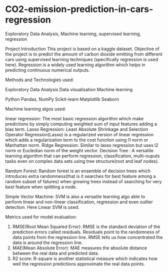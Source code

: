 # CO2-emission-prediction-in-cars-regression
Exploratory Data Analysis, Machine learning, supervised learning, regression

Project Introduction
  This project is based on a kaggle dataset. Objective of the project is to predict the amount of carbon dioxide emitting from different cars using supervised learning techniques (specifically regression is used here). Regression is a widely used learning algorithm which helps in predicting continuous numerical outputs.
  
Methods and Technologies used:
 
 Exploratory Data Analysis
 Data visualisation
 Machine learning
 
 Python
 Pandas, NumPy
 Scikit-learn
 Matplotlib
 Seaborn
 
Machine learning algos used:

linear regression:
   The most basic regression algorithm which make predictions by simply computing weighted sum of input features adding a bias term.
Lasso Regression:
   Least Absolute Shrinkage and Selection Operator Regression(Lasso) is a regularized version of linear regression which adds a regularization term to the cost function using l1 norm or Manhattan norm.
Ridge Regression:
    Similar to lasso regression but uses l2 norm or Eucledian norm of the weight vector.
Decision Tree :
    A versatile learning algorithm that can perform regression, classification, multi-ouputs tasks even on complex data sets using tree structure(root and leaf nodes).
    
Random Forest:
   Random forest is an ensemble of decision trees which introduces extra randomness(that is it searches for best feature among a random subset of fatures) when growing trees instead of searching for very best feature when splitting a node.
   
Simple Vector Machine:
   SVM is also a versatile learning algo able to perform linear and non-linear classification, regression and even outlier detection. Here Linear SVM is used.
   
Metrics used for model evaluation:
   1. RMSE(Root Mean Squared Error):
          RMSE is the standard deviation of the prediction errors called residuals. Residuals point to the randomness of data points from the regression line. RMSE tells us how concentrated the data is around the regression line.
   2. MAE(Mean Absolute Error):
         MAE measures the absolute distance between the real data and predicted data.
   3. R2 score:
          R-square is another statistical measure which indicates how well the regression predictions approximate the real data points.

 
